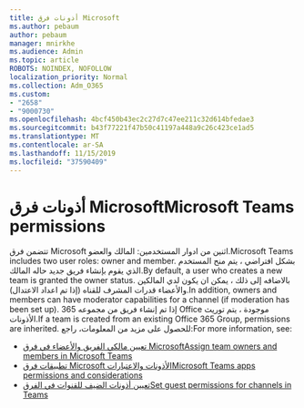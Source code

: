 ```yaml
---
title: أذونات فرق Microsoft
ms.author: pebaum
author: pebaum
manager: mnirkhe
ms.audience: Admin
ms.topic: article
ROBOTS: NOINDEX, NOFOLLOW
localization_priority: Normal
ms.collection: Adm_O365
ms.custom:
- "2658"
- "9000730"
ms.openlocfilehash: 4bcf450b43ec2c27d7c47ee211c32d614bfedae3
ms.sourcegitcommit: b43f77221f47b50c41197a448a9c26c423ce1ad5
ms.translationtype: MT
ms.contentlocale: ar-SA
ms.lasthandoff: 11/15/2019
ms.locfileid: "37590409"
---
```

# <a name="microsoft-teams-permissions"></a><span data-ttu-id="13d3d-102">أذونات فرق Microsoft</span><span class="sxs-lookup"><span data-stu-id="13d3d-102">Microsoft Teams permissions</span></span>

<span data-ttu-id="13d3d-103">تتضمن فرق Microsoft اثنين من ادوار المستخدمين: المالك والعضو.</span><span class="sxs-lookup"><span data-stu-id="13d3d-103">Microsoft Teams includes two user roles: owner and member.</span></span> <span data-ttu-id="13d3d-104">بشكل افتراضي ، يتم منح المستخدم الذي يقوم بإنشاء فريق جديد حاله المالك.</span><span class="sxs-lookup"><span data-stu-id="13d3d-104">By default, a user who creates a new team is granted the owner status.</span></span> <span data-ttu-id="13d3d-105">بالاضافه إلى ذلك ، يمكن ان يكون لدي المالكين والأعضاء قدرات المشرف للقناه (إذا تم اعداد الاعتدال).</span><span class="sxs-lookup"><span data-stu-id="13d3d-105">In addition, owners and members can have moderator capabilities for a channel (if moderation has been set up).</span></span> <span data-ttu-id="13d3d-106">إذا تم إنشاء فريق من مجموعه 365 Office موجودة ، يتم توريث الأذونات.</span><span class="sxs-lookup"><span data-stu-id="13d3d-106">If a team is created from an existing Office 365 Group, permissions are inherited.</span></span> <span data-ttu-id="13d3d-107">للحصول على مزيد من المعلومات، راجع:</span><span class="sxs-lookup"><span data-stu-id="13d3d-107">For more information, see:</span></span>

- [<span data-ttu-id="13d3d-108">تعيين مالكي الفريق والأعضاء في فرق Microsoft</span><span class="sxs-lookup"><span data-stu-id="13d3d-108">Assign team owners and members in Microsoft Teams</span></span>](https://docs.microsoft.com/microsoftteams/assign-roles-permissions)
- [<span data-ttu-id="13d3d-109">تطبيقات فرق Microsoft الأذونات والاعتبارات</span><span class="sxs-lookup"><span data-stu-id="13d3d-109">Microsoft Teams apps permissions and considerations</span></span>](https://docs.microsoft.com/microsoftteams/app-permissions)
- [<span data-ttu-id="13d3d-110">تعيين أذونات الضيف للقنوات في الفرق</span><span class="sxs-lookup"><span data-stu-id="13d3d-110">Set guest permissions for channels in Teams</span></span>](https://support.office.com/article/4756c468-2746-4bfd-a582-736d55fcc169)
